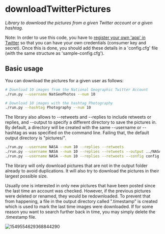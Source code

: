 # downloadTwitterPictures

_Library to download the pictures from a given Twitter account or a given hashtag._

Note: In order to use this code, you have to [register your own 'app' in Twitter](http://apps.twitter.com/)  so that you can have your own credentials (consumer key and secret). 
Once this is done, you should add these details in a 'config.cfg' file (with the same structure as 'sample-config.cfg').  

## Basic usage

You can download the pictures for a given user as follows:

```bash
# Download 10 images from the National Geographic Twitter Account
./run.py --username NatGeoPhotos --num 10

# Download 10 images with the hashtag Photography
./run.py --hashtag Photography --num 10
```

The library also allows to --retweets and --replies to include retweets or replies, and --output to specify a different directory to save the pictures in. By default, a directory will be created with the same --username or --hashtag as was specified on the command line. Failing that, the default output directory is "pictures/".

```bash
./run.py --username NASA --num 10 --replies --retweets
./run.py --username NASA --num 10 --replies --retweets --output ../NASA_Pictures
./run.py --username NASA --num 10 --replies --retweets --config config.cfg --output ../NASA_Pictures
```

The library will only download pictures that are not in the output folder already to avoid duplications. It will also try to download the pictures in their largest possible size.

Usually one is interested in only new pictures that have been posted since the last time an account was checked. However, if the previous pictures were deleted or renamed, they would be redownloaded. To prevent that from happening, a file in the output directory called ".timestamp" is created which is used to mark the last time images were downloaded. If for some reason you want to search further back in time, you may simply delete the .timestamp file. 

![1549554629368844290](https://user-images.githubusercontent.com/48220392/179892437-14f0e81f-da8a-43c2-ac38-e9bf17689d0f.jpg)
